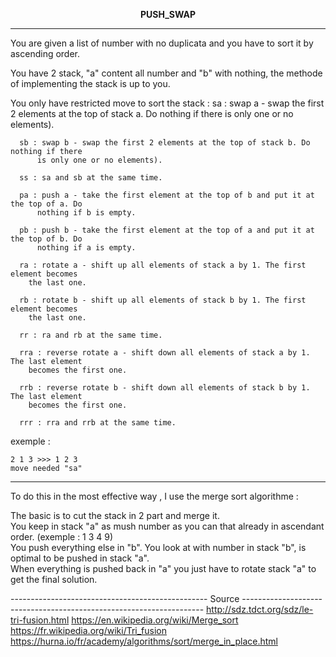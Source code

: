 **<p align="center">PUSH_SWAP<p/>**
<hr/>
You are given a list of number with no duplicata and you have to sort it by ascending order.

You have 2 stack, "a" content all number and "b" with nothing, the methode of implementing the stack is up to you. 

You only have restricted move to sort the stack :
      sa : swap a - swap the first 2 elements at the top of stack a. Do nothing if there
          is only one or no elements).
          
      sb : swap b - swap the first 2 elements at the top of stack b. Do nothing if there
          is only one or no elements).
          
      ss : sa and sb at the same time.
      
      pa : push a - take the first element at the top of b and put it at the top of a. Do
          nothing if b is empty.
          
      pb : push b - take the first element at the top of a and put it at the top of b. Do
          nothing if a is empty.
          
      ra : rotate a - shift up all elements of stack a by 1. The first element becomes
        the last one.
        
      rb : rotate b - shift up all elements of stack b by 1. The first element becomes
        the last one.
        
      rr : ra and rb at the same time.
      
      rra : reverse rotate a - shift down all elements of stack a by 1. The last element
        becomes the first one.
        
      rrb : reverse rotate b - shift down all elements of stack b by 1. The last element
        becomes the first one.
        
      rrr : rra and rrb at the same time.

exemple : 
    
    2 1 3 >>> 1 2 3 
    move needed "sa" 
-----------------------------------------------------------------------------------------------------------------------------

To do this in the most effective way , I use the merge sort algorithme : 

The basic is to cut the stack in 2 part and merge it.<br/>
You keep in stack "a" as mush number as you can that already in ascendant order. (exemple : 1 3 4 9)<br/>
You push everything else in "b". 
You look at with number in stack "b", is optimal to be pushed in stack "a".<br/>
When everything is pushed back in "a" you just have to rotate stack "a" to get the final solution.<br/>

------------------------------------------------- Source --------------------------------------------------------------------
http://sdz.tdct.org/sdz/le-tri-fusion.html
https://en.wikipedia.org/wiki/Merge_sort
https://fr.wikipedia.org/wiki/Tri_fusion
https://hurna.io/fr/academy/algorithms/sort/merge_in_place.html
